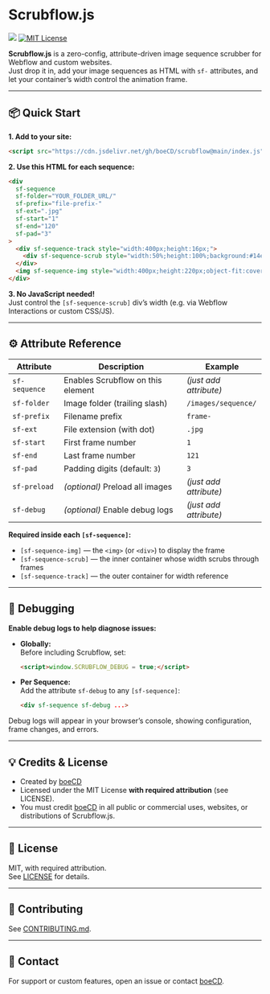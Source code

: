 # Scrubflow.js

[![](https://data.jsdelivr.com/v1/package/gh/boeCD/scrubflow/badge)](https://www.jsdelivr.com/package/gh/boeCD/scrubflow)
[![MIT License](https://img.shields.io/badge/license-MIT-green.svg)](LICENSE)

**Scrubflow.js** is a zero-config, attribute-driven image sequence scrubber for Webflow and custom websites.  
Just drop it in, add your image sequences as HTML with `sf-` attributes, and let your container’s width control the animation frame.

---

## 📦 Quick Start

**1. Add to your site:**
```html
<script src="https://cdn.jsdelivr.net/gh/boeCD/scrubflow@main/index.js"></script>
```

**2. Use this HTML for each sequence:**
```html
<div
  sf-sequence
  sf-folder="YOUR_FOLDER_URL/"
  sf-prefix="file-prefix-"
  sf-ext=".jpg"
  sf-start="1"
  sf-end="120"
  sf-pad="3"
>
  <div sf-sequence-track style="width:400px;height:16px;">
    <div sf-sequence-scrub style="width:50%;height:100%;background:#14e49b;"></div>
  </div>
  <img sf-sequence-img style="width:400px;height:220px;object-fit:cover;">
</div>
```

**3. No JavaScript needed!**  
Just control the `[sf-sequence-scrub]` div’s width (e.g. via Webflow Interactions or custom CSS/JS).

---

## ⚙️ Attribute Reference

| Attribute           | Description                         | Example                          |
|---------------------|-------------------------------------|----------------------------------|
| `sf-sequence`       | Enables Scrubflow on this element   | *(just add attribute)*           |
| `sf-folder`         | Image folder (trailing slash)       | `/images/sequence/`              |
| `sf-prefix`         | Filename prefix                     | `frame-`                         |
| `sf-ext`            | File extension (with dot)           | `.jpg`                           |
| `sf-start`          | First frame number                  | `1`                              |
| `sf-end`            | Last frame number                   | `121`                            |
| `sf-pad`            | Padding digits (default: `3`)       | `3`                              |
| `sf-preload`        | *(optional)* Preload all images     | *(just add attribute)*           |
| `sf-debug`          | *(optional)* Enable debug logs      | *(just add attribute)*           |

**Required inside each `[sf-sequence]`:**
- `[sf-sequence-img]` — the `<img>` (or `<div>`) to display the frame
- `[sf-sequence-scrub]` — the inner container whose width scrubs through frames
- `[sf-sequence-track]` — the outer container for width reference

---

## 🐞 Debugging

**Enable debug logs to help diagnose issues:**

- **Globally:**  
  Before including Scrubflow, set:
  ```html
  <script>window.SCRUBFLOW_DEBUG = true;</script>
  ```
- **Per Sequence:**  
  Add the attribute `sf-debug` to any `[sf-sequence]`:
  ```html
  <div sf-sequence sf-debug ...>
  ```

Debug logs will appear in your browser’s console, showing configuration, frame changes, and errors.

---

## 💡 Credits & License

- Created by [boeCD](https://github.com/boeCD)
- Licensed under the MIT License **with required attribution** (see LICENSE).
- You must credit [boeCD](https://github.com/boeCD) in all public or commercial uses, websites, or distributions of Scrubflow.js.

---

## 📝 License

MIT, with required attribution.  
See [LICENSE](LICENSE) for details.

---

## 🙌 Contributing

See [CONTRIBUTING.md](CONTRIBUTING.md).

---

## 💬 Contact

For support or custom features, open an issue or contact [boeCD](https://github.com/boeCD).
